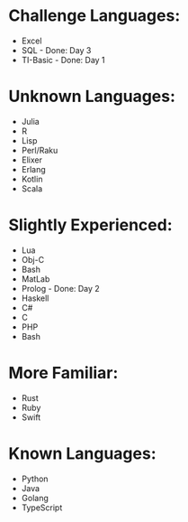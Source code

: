 # Challenge Languages:
- Excel
- SQL - Done: Day 3
- TI-Basic - Done: Day 1

# Unknown Languages:
- Julia
- R
- Lisp
- Perl/Raku
- Elixer
- Erlang
- Kotlin
- Scala

# Slightly Experienced:
- Lua
- Obj-C
- Bash
- MatLab
- Prolog - Done: Day 2
- Haskell
- C#
- C
- PHP
- Bash

# More Familiar:
- Rust
- Ruby
- Swift

# Known Languages:
- Python
- Java
- Golang
- TypeScript
